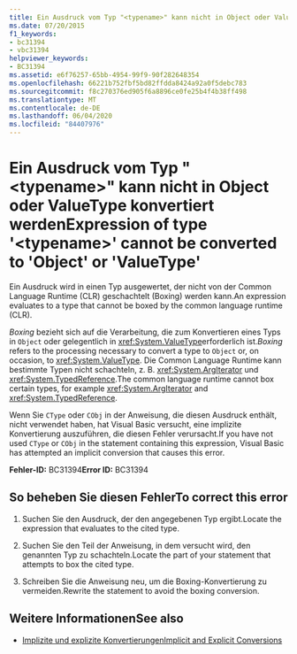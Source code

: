 ```yaml
---
title: Ein Ausdruck vom Typ "<typename>" kann nicht in Object oder ValueType konvertiert werden
ms.date: 07/20/2015
f1_keywords:
- bc31394
- vbc31394
helpviewer_keywords:
- BC31394
ms.assetid: e6f76257-65bb-4954-99f9-90f282648354
ms.openlocfilehash: 66221b752fbf5bd82ffdda8424a92a0f5debc783
ms.sourcegitcommit: f8c270376ed905f6a8896ce0fe25b4f4b38ff498
ms.translationtype: MT
ms.contentlocale: de-DE
ms.lasthandoff: 06/04/2020
ms.locfileid: "84407976"
---
```

# <a name="expression-of-type-typename-cannot-be-converted-to-object-or-valuetype"></a><span data-ttu-id="0af06-102">Ein Ausdruck vom Typ "\<typename>" kann nicht in Object oder ValueType konvertiert werden</span><span class="sxs-lookup"><span data-stu-id="0af06-102">Expression of type '\<typename>' cannot be converted to 'Object' or 'ValueType'</span></span>
<span data-ttu-id="0af06-103">Ein Ausdruck wird in einen Typ ausgewertet, der nicht von der Common Language Runtime (CLR) geschachtelt (Boxing) werden kann.</span><span class="sxs-lookup"><span data-stu-id="0af06-103">An expression evaluates to a type that cannot be boxed by the common language runtime (CLR).</span></span>  
  
 <span data-ttu-id="0af06-104">*Boxing* bezieht sich auf die Verarbeitung, die zum Konvertieren eines Typs in `Object` oder gelegentlich in <xref:System.ValueType>erforderlich ist.</span><span class="sxs-lookup"><span data-stu-id="0af06-104">*Boxing* refers to the processing necessary to convert a type to `Object` or, on occasion, to <xref:System.ValueType>.</span></span> <span data-ttu-id="0af06-105">Die Common Language Runtime kann bestimmte Typen nicht schachteln, z. B. <xref:System.ArgIterator> und <xref:System.TypedReference>.</span><span class="sxs-lookup"><span data-stu-id="0af06-105">The common language runtime cannot box certain types, for example <xref:System.ArgIterator> and <xref:System.TypedReference>.</span></span>  
  
 <span data-ttu-id="0af06-106">Wenn Sie `CType` oder `CObj` in der Anweisung, die diesen Ausdruck enthält, nicht verwendet haben, hat Visual Basic versucht, eine implizite Konvertierung auszuführen, die diesen Fehler verursacht.</span><span class="sxs-lookup"><span data-stu-id="0af06-106">If you have not used `CType` or `CObj` in the statement containing this expression, Visual Basic has attempted an implicit conversion that causes this error.</span></span>  
  
 <span data-ttu-id="0af06-107">**Fehler-ID:** BC31394</span><span class="sxs-lookup"><span data-stu-id="0af06-107">**Error ID:** BC31394</span></span>  
  
## <a name="to-correct-this-error"></a><span data-ttu-id="0af06-108">So beheben Sie diesen Fehler</span><span class="sxs-lookup"><span data-stu-id="0af06-108">To correct this error</span></span>  
  
1. <span data-ttu-id="0af06-109">Suchen Sie den Ausdruck, der den angegebenen Typ ergibt.</span><span class="sxs-lookup"><span data-stu-id="0af06-109">Locate the expression that evaluates to the cited type.</span></span>  
  
2. <span data-ttu-id="0af06-110">Suchen Sie den Teil der Anweisung, in dem versucht wird, den genannten Typ zu schachteln.</span><span class="sxs-lookup"><span data-stu-id="0af06-110">Locate the part of your statement that attempts to box the cited type.</span></span>  
  
3. <span data-ttu-id="0af06-111">Schreiben Sie die Anweisung neu, um die Boxing-Konvertierung zu vermeiden.</span><span class="sxs-lookup"><span data-stu-id="0af06-111">Rewrite the statement to avoid the boxing conversion.</span></span>  
  
## <a name="see-also"></a><span data-ttu-id="0af06-112">Weitere Informationen</span><span class="sxs-lookup"><span data-stu-id="0af06-112">See also</span></span>

- [<span data-ttu-id="0af06-113">Implizite und explizite Konvertierungen</span><span class="sxs-lookup"><span data-stu-id="0af06-113">Implicit and Explicit Conversions</span></span>](../programming-guide/language-features/data-types/implicit-and-explicit-conversions.md)
